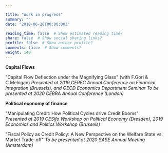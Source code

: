 ```yaml
---

title: "Work in progress"
summary: ""
date: "2018-06-28T00:00:00Z"

reading_time: false  # Show estimated reading time?
share: false  # Show social sharing links?
profile: false  # Show author profile?
comments: false  # Show comments?
weight: 140
---
```

**Capital Flows**

"Capital Flow Deflection under the Magnifying Glass" (with F.Gori & C.Mehigan)
*Presented at 2019 CEREC Annual Conference on Financial Integration (Brussels), and OECD Economics Department Seminar*
*To be presented at 2020 CEBRA Annual Conference (London)*

**Political economy of finance**

"Manipulating Credit: How Political Cycles drive Credit Booms"  
*Presented at 2019 CESifo Workshop on Political Economy (Dresden), 2019 Economics and Politics Workshop (Brussels)*
 
"Fiscal Policy as Credit Policy: A New Perspective on the Welfare State vs. Market Trade-off" 
*To be presented at 2020 SASE Annual Meeting (Amsterdam)*
